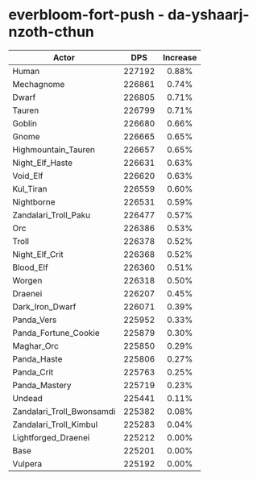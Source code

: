 # everbloom-fort-push - da-yshaarj-nzoth-cthun
| Actor | DPS | Increase |
|---|:---:|:---:|
|Human|227192|0.88%|
|Mechagnome|226861|0.74%|
|Dwarf|226805|0.71%|
|Tauren|226799|0.71%|
|Goblin|226680|0.66%|
|Gnome|226665|0.65%|
|Highmountain_Tauren|226657|0.65%|
|Night_Elf_Haste|226631|0.63%|
|Void_Elf|226620|0.63%|
|Kul_Tiran|226559|0.60%|
|Nightborne|226531|0.59%|
|Zandalari_Troll_Paku|226477|0.57%|
|Orc|226386|0.53%|
|Troll|226378|0.52%|
|Night_Elf_Crit|226368|0.52%|
|Blood_Elf|226360|0.51%|
|Worgen|226318|0.50%|
|Draenei|226207|0.45%|
|Dark_Iron_Dwarf|226071|0.39%|
|Panda_Vers|225952|0.33%|
|Panda_Fortune_Cookie|225879|0.30%|
|Maghar_Orc|225850|0.29%|
|Panda_Haste|225806|0.27%|
|Panda_Crit|225763|0.25%|
|Panda_Mastery|225719|0.23%|
|Undead|225441|0.11%|
|Zandalari_Troll_Bwonsamdi|225382|0.08%|
|Zandalari_Troll_Kimbul|225283|0.04%|
|Lightforged_Draenei|225212|0.00%|
|Base|225201|0.00%|
|Vulpera|225192|0.00%|
